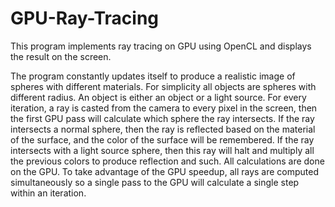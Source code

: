 # GPU-Ray-Tracing

This program implements ray tracing on GPU using OpenCL and displays the result on the screen.

The program constantly updates itself to produce a realistic image of spheres with different materials. For simplicity all objects are spheres with different radius. An object is either an object or a light source. For every iteration, a ray is casted from the camera to every pixel in the screen, then the first GPU pass will calculate which sphere the ray intersects. If the ray intersects a normal sphere, then the ray is reflected based on the material of the surface, and the color of the surface will be remembered. If the ray intersects with a light source sphere, then this ray will halt and multiply all the previous colors to produce reflection and such. All calculations are done on the GPU. To take advantage of the GPU speedup, all rays are computed simultaneously so a single pass to the GPU will calculate a single step within an iteration.
